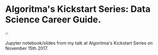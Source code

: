 # Algoritma's Kickstart Series: Data Science Career Guide.



<img src="images/kickstart.png" alt="Drawing" style="width: 10px;"/>



Jupyter notebook/slides from my talk at Algoritma's Kickstart Series on November 15th 2017.

